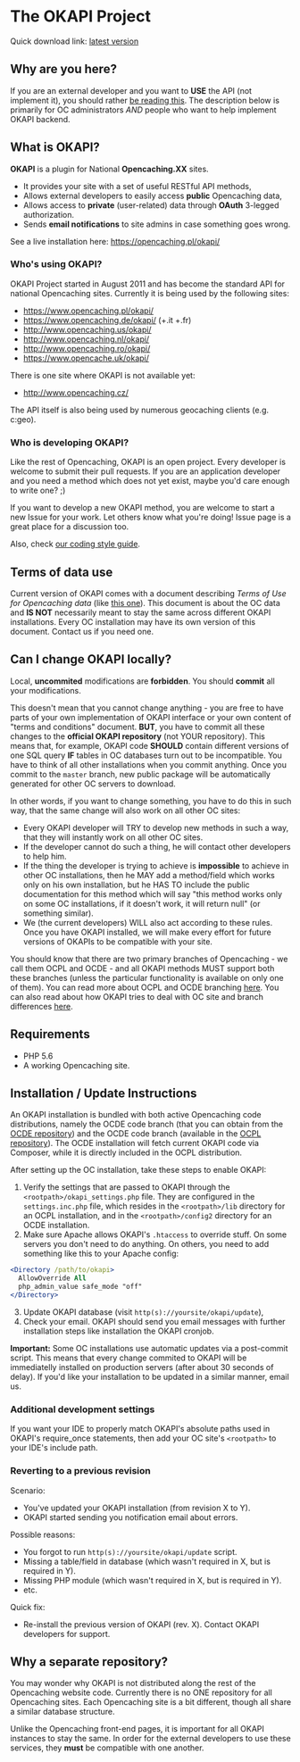 # The OKAPI Project #

Quick download link: [latest version](https://github.com/opencaching/okapi/archive/master.zip)


## Why are you here? ##

If you are an external developer and you want to **USE** the API (not implement
it), you should rather [be reading this](https://opencaching.pl/okapi/).
The description below is primarily for OC administrators _AND_ people who want
to help implement OKAPI backend.


## What is OKAPI? ##

**OKAPI** is a plugin for National **Opencaching.XX** sites.

  * It provides your site with a set of useful RESTful API methods,
  * Allows external developers to easily access **public** Opencaching data,
  * Allows access to **private** (user-related) data through **OAuth** 3-legged
    authorization.
  * Sends **email notifications** to site admins in case something goes wrong.

See a live installation here: https://opencaching.pl/okapi/


### Who's using OKAPI? ###

OKAPI Project started in August 2011 and has become the standard API for
national Opencaching sites. Currently it is being used by the
following sites:

  * https://www.opencaching.pl/okapi/
  * https://www.opencaching.de/okapi/ (+.it +.fr)
  * http://www.opencaching.us/okapi/
  * http://www.opencaching.nl/okapi/
  * http://www.opencaching.ro/okapi/
  * https://www.opencache.uk/okapi/

There is one site where OKAPI is not available yet:

  * http://www.opencaching.cz/

The API itself is also being used by numerous geocaching clients (e.g. c:geo).


### Who is developing OKAPI? ###

Like the rest of Opencaching, OKAPI is an open project. Every developer is
welcome to submit their pull requests. If you are an application developer and
you need a method which does not yet exist, maybe you'd care enough to write
one? ;)

If you want to develop a new OKAPI method, you are welcome to start a new Issue
for your work. Let others know what you're doing! Issue page is a great place
for a discussion too.

Also, check [our coding style guide](etc/CODESTYLE.md).


## Terms of data use ##

Current version of OKAPI comes with a document describing _Terms of Use for
Opencaching data_ (like [this one](https://opencaching.pl/okapi/signup.html)).
This document is about the OC data and **IS NOT** necessarily meant to stay the
same across different OKAPI installations. Every OC installation may have its
own version of this document. Contact us if you need one.


## Can I change OKAPI locally? ##

Local, **uncommited** modifications are **forbidden**. You should **commit**
all your modifications.

This doesn't mean that you cannot change anything - you are free to have parts
of your own implementation of OKAPI interface or your own content of "terms
and conditions" document. **BUT**, you have to commit all these changes to the
**official OKAPI repository** (not YOUR repository). This means that, for
example, OKAPI code **SHOULD** contain different versions of one SQL query
**IF** tables in OC databases turn out to be incompatible. You have to think of
all other installations when you commit anything. Once you commit to the
`master` branch, new public package will be automatically generated for other
OC servers to download.

In other words, if you want to change something, you have to do this in such
way, that the same change will also work on all other OC sites:

  * Every OKAPI developer will TRY to develop new methods in such a way, that
    they will instantly work on all other OC sites.
  * If the developer cannot do such a thing, he will contact other developers
    to help him.
  * If the thing the developer is trying to achieve is **impossible** to
    achieve in other OC installations, then he MAY add a method/field which
    works only on his own installation, but he HAS TO include the public
    documentation for this method which will say "this method works only on
    some OC installations, if it doesn't work, it will return null" (or
    something similar).
  * We (the current developers) WILL also act according to these rules. Once
    you have OKAPI installed, we will make every effort for future versions of
    OKAPIs to be compatible with your site.

You should know that there are two primary branches of Opencaching - we call
them OCPL and OCDE - and all OKAPI methods MUST support both these branches
(unless the particular functionality is available on only one of them). You can
read more about OCPL and OCDE branching
[here](https://github.com/opencaching/opencaching-pl/wiki#brief-introduction-in-english).
You can also read about how OKAPI tries to deal with OC site and branch differences
[here](https://opencaching.pl/okapi/introduction.html#oc-site-differences).


## Requirements ##

  * PHP 5.6
  * A working Opencaching site.


## Installation / Update Instructions ##

An OKAPI installation is bundled with both active Opencaching code distributions,
namely the OCDE code branch (that you can obtain from the
[OCDE repository](https://github.com/OpencachingDeutschland/oc-server3/tree/stable))
and the OCDE code branch (available in the
[OCPL repository](https://github.com/opencaching/opencaching-pl)). The OCDE
installation will fetch current OKAPI code via Composer, while it is directly
included in the OCPL distribution.

After setting up the OC installation, take these steps to enable OKAPI:

  1. Verify the settings that are passed to OKAPI through the
     `<rootpath>/okapi_settings.php` file. They are configured in the
     `settings.inc.php` file, which resides in the `<rootpath>/lib`
     directory for an OCPL installation, and in the `<rootpath>/config2`
     directory for an OCDE installation.
  2. Make sure Apache allows OKAPI's `.htaccess` to override stuff. On some
     servers you don't need to do anything. On others, you need to add
     something like this to your Apache config:

```apache
<Directory /path/to/okapi>
  AllowOverride All
  php_admin_value safe_mode "off"
</Directory>
```

  3. Update OKAPI database (visit `http(s)://yoursite/okapi/update`),
  4. Check your email. OKAPI should send you email messages with further
     installation steps like installation the OKAPI cronjob.

**Important:** Some OC installations use automatic updates via a post-commit
script. This means that every change commited to OKAPI will be immediatelly
installed on production servers (after about 30 seconds of delay). If you'd
like your installation to be updated in a similar manner, email us.

### Additional development settings ###

If you want your IDE to properly match OKAPI's absolute paths used in OKAPI's
require_once statements, then add your OC site's `<rootpath>` to your IDE's
include path.


### Reverting to a previous revision ###

Scenario:

  * You've updated your OKAPI installation (from revision X to Y).
  * OKAPI started sending you notification email about errors.

Possible reasons:

  * You forgot to run `http(s)://yoursite/okapi/update` script.
  * Missing a table/field in database (which wasn't required in X, but is
    required in Y).
  * Missing PHP module (which wasn't required in X, but is required in Y).
  * etc.

Quick fix:

  * Re-install the previous version of OKAPI (rev. X). Contact OKAPI developers
    for support.


## Why a separate repository? ##

You may wonder why OKAPI is not distributed along the rest of the Opencaching
website code. Currently there is no ONE repository for all Opencaching sites.
Each Opencaching site is a bit different, though all share a similar database
structure.

Unlike the Opencaching front-end pages, it is important for all OKAPI instances
to stay the same. In order for the external developers to use these services,
they **must** be compatible with one another.
